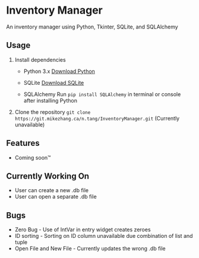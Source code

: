 # Inventory Manager
An inventory manager using Python, Tkinter, SQLite, and SQLAlchemy

## Usage
1. Install dependencies
    * Python 3.x
        [Download Python](<https://www.python.org/downloads/>)

    * SQLite
        [Download SQLite](<https://www.sqlite.org/download.html>)

    * SQLAlchemy 
        Run `pip install SQLAlchemy` in terminal or console after installing Python
2. Clone the repository
    `git clone https://git.mikezhang.ca/n.tang/InventoryManager.git` (Currently unavailable)

## Features
* Coming soon™

## Currently Working On
* User can create a new .db file
* User can open a separate .db file

## Bugs
* Zero Bug - Use of IntVar in entry widget creates zeroes
* ID sorting - Sorting on ID column unavailable due combination of list and tuple
* Open File and New File - Currently updates the wrong .db file